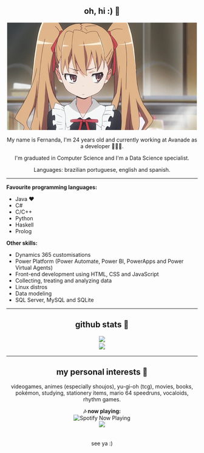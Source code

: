 <h2 align="center"> oh, hi :) 💖 </h2>
<div align="center">
<img src="https://raw.githubusercontent.com/fe-umb/fe-umb/main/taiga.gif">
</div>
<p align="center">My name is Fernanda, I'm 24 years old and currently working at Avanade as a developer 👩🏼‍💻.</p>
<p align="center">I'm graduated in Computer Science and I'm a Data Science specialist. </p>
<p align="center">Languages: brazilian portuguese, english and spanish. </p>
<hr>
<b>Favourite programming languages:</b>
<ul>
  <li>Java ❤️</li>
  <li>C#</li>
  <li>C/C++</li>
  <li>Python</li>
  <li>Haskell</li>
  <li>Prolog</li>
</ul>

<b>Other skills:</b>
<ul>
  <li>Dynamics 365 customisations</li>
  <li>Power Platform (Power Automate, Power BI, PowerApps and Power Virtual Agents)</li>
  <li>Front-end development using HTML, CSS and JavaScript</li>
  <li>Collecting, treating and analyzing data</li>
  <li>Linux distros</li>
  <li>Data modeling</li>
  <li>SQL Server, MySQL and SQLite</li>
</ul>
<hr>
<h2 align="center"> github stats 💖 </h2>
<div align="center">
<img src="https://github-readme-stats.vercel.app/api/top-langs/?username=fe-umb&theme=dracula&layout=compact" />
<br>
<img src="https://github-readme-stats.vercel.app/api?username=fe-umb&show_icons=true&theme=dracula" />

</div>

<hr>
<h2 align="center"> my personal interests 💖 </h2>
<p align="center">videogames, animes (especially shoujos), yu-gi-oh (tcg), movies, books, pokémon, studying, stationery items, mario 64 speedruns, vocaloids, rhythm games.</p>
<div align="center">
<b>🎶 now playing: </b> <br>
<img src="https://spotify-now-playing-fe-umb.vercel.app/api/spotify-playing" alt="Spotify Now Playing" width="350" />
<br>
<img src="https://64.media.tumblr.com/tumblr_lqoh6yVDEy1r1e5pio1_500.gifv">
</div>
<br>
<p align="center"> see ya :) </p>
